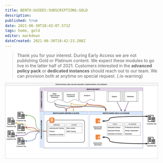 ```yaml
---
title: BENTO:GUIDES:SUBSCRIPTIONS:GOLD
description: 
published: true
date: 2021-06-30T18:43:07.571Z
tags: home, gold
editor: markdown
dateCreated: 2021-06-30T18:42:23.208Z
---
```


> Thank you for your interest. During Early Access we are not publishing Gold or Platinum content. We expect these modules to go live in the latter half of 2021. Customers interested in the **advanced policy pack** or **dedicated instances** should reach out to our team. We can provision both at anytime on special request. 
{.is-warning}


![bentosecurityprojectdiagram_v4.png](/public/bentosecurityprojectdiagram_v4.png)